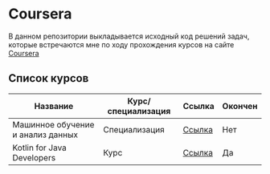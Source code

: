 # Coursera

В данном репозитории выкладывается исходный код решений задач, которые встречаются мне по ходу прохождения курсов на сайте [Coursera](https://www.coursera.org)

## Список курсов
| Название | Курс/специализация| Ссылка | Окончен |
| --- | --- | --- | --- |
| Машинное обучение и анализ данных | Специализация | [Ссылка](coursera.org/specializations/machine-learning-data-analysis?skipBrowseRedirect=true) | Нет |
| Kotlin for Java Developers | Курс | [Ссылка](https://www.coursera.org/learn/kotlin-for-java-developers) | Да |
